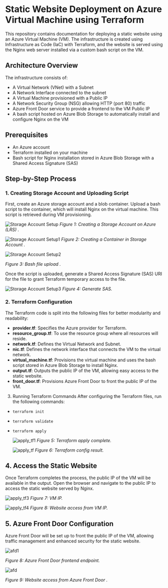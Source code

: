 # Static Website Deployment on Azure Virtual Machine using Terraform

This repository contains documentation for deploying a static website using an Azure Virtual Machine (VM). The infrastructure is created using Infrastructure as Code (IaC) with Terraform, and the website is served using the Nginx web server installed via a custom bash script on the VM.

## Architecture Overview

The infrastructure consists of:

- A Virtual Network (VNet) with a Subnet
- A Network Interface connected to the subnet
- A Virtual Machine provisioned with a Public IP
- A Network Security Group (NSG) allowing HTTP (port 80) traffic
- Azure Front Door service to provide a frontend to the VM Public IP
- A bash script hosted on Azure Blob Storage to automatically install and configure Nginx on the VM

## Prerequisites

- An Azure account
- Terraform installed on your machine
- Bash script for Nginx installation stored in Azure Blob Storage with a Shared Access Signature (SAS)

## Step-by-Step Process

### 1. Creating Storage Account and Uploading Script

First, create an Azure storage account and a blob container. Upload a bash script to the container, which will install Nginx on the virtual machine. This script is retrieved during VM provisioning.

![Storage Account Setup](INF_Screenshots/storage_account.png)
              *Figure 1: Creating a Storage Account on Azure (LRS) .*



![Storage Account Setup1](INF_Screenshots/storage_account1.png)
*Figure 2: Creating a Container in Storage Account .*


![Storage Account Setup2](INF_Screenshots/storage_account2.png)

*Figure 3: Bash file upload .*

Once the script is uploaded, generate a Shared Access Signature (SAS) URI for the file to grant Terraform temporary access to the file.

![Storage Account Setup3](INF_Screenshots/SAS.png)
*Figure 4: Generate SAS.*


### 2. Terraform Configuration

The Terraform code is split into the following files for better modularity and readability:

- **provider.tf**: Specifies the Azure provider for Terraform.
- **resource_group.tf**: To use the resource group where all resources will reside.
- **network.tf**: Defines the Virtual Network and Subnet.
- **nic.tf**: Defines the network interface that connects the VM to the virtual network.
- **virtual_machine.tf**: Provisions the virtual machine and uses the bash script stored in Azure Blob Storage to install Nginx.
- **output.tf**: Outputs the public IP of the VM, allowing easy access to the static website.
- **front_door.tf**: Provisions Azure Front Door to front the public IP of the VM.

3. Running Terraform Commands
After configuring the Terraform files, run the following commands:
- ``terraform init``
- ``terraform validate``
- ``terraform apply``
  
  ![apply_tf1](INF_Screenshots/apply.png)
  *Figure 5: Terraform apply complete.*

  ![apply_tf](INF_Screenshots/resultofterraform_apply.png)
  *Figure 6: Terraform config result.*
  
## 4. Access the Static Website

Once Terraform completes the process, the public IP of the VM will be available in the output. Open the browser and navigate to the public IP to access the static website served by Nginx.


![apply_tf3](INF_Screenshots/vm.png)
*Figure 7: VM IP.*
  


![apply_tf4](INF_Screenshots/vm_ip.png)
*Figure 8: Website access from VM IP.*


## 5. Azure Front Door Configuration

Azure Front Door will be set up to front the public IP of the VM, allowing traffic management and enhanced security for the static website.

![afd1](INF_Screenshots/frontend_afd.png)

*Figure 8: Azure Front Door frontend endpoint.*

![afd](INF_Screenshots/AFD.png)

*Figure 9: Website access from Azure Front Door .*





